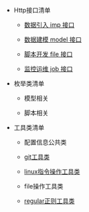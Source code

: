 - Http接口清单
  - [数据引入 imp 接口](httpInterface/imp.md)

  - [数据建模 model 接口](httpInterface/model.md)

  - [脚本开发 file 接口](httpInterface/file.md)

  - [监控运维 job 接口](httpInterface/job.md)

- 枚举类清单
  - 模型相关
  
  - 脚本相关

- 工具类清单
  - 配置信息公共类

  - [git工具类](toolClassList/git工具类.md)

  - [linux指令操作工具类](toolClassList/linux指令操作工具类.md)

  - file操作工具类

  - [regular正则工具类](toolClassList/regular正则工具类.md)


